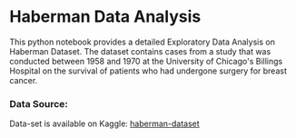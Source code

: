 # Haberman Data Analysis

This python notebook provides a detailed Exploratory Data Analysis on Haberman Dataset. The dataset contains cases from a study that was conducted between 1958 and 1970 at the University of Chicago's Billings Hospital on the survival of patients who had undergone surgery for breast cancer.


### Data Source:
Data-set is available on Kaggle: [haberman-dataset](https://www.kaggle.com/gilsousa/habermans-survival-data-set)



